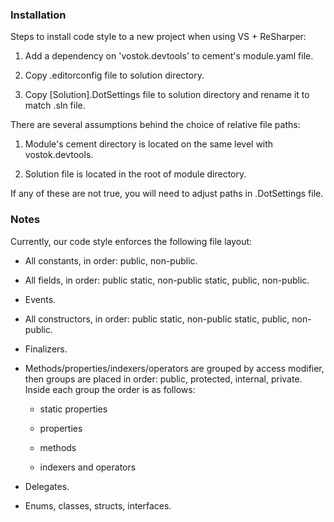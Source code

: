 ### Installation

Steps to install code style to a new project when using VS + ReSharper:

1. Add a dependency on 'vostok.devtools' to cement's module.yaml file.

2. Copy .editorconfig file to solution directory.

3. Copy [Solution].DotSettings file to solution directory and rename it to match .sln file.


There are several assumptions behind the choice of relative file paths:

1. Module's cement directory is located on the same level with vostok.devtools.

2. Solution file is located in the root of module directory.

If any of these are not true, you will need to adjust paths in .DotSettings file.

### Notes

Currently, our code style enforces the following file layout:

* All constants, in order: public, non-public.

* All fields, in order: public static, non-public static, public, non-public.

* Events.

* All constructors, in order: public static, non-public static, public, non-public.

* Finalizers.

* Methods/properties/indexers/operators are grouped by access modifier, then groups are placed in order: public, protected, internal, private. Inside each group the order is as follows:

    - static properties

    - properties

    - methods

    - indexers and operators

* Delegates.

* Enums, classes, structs, interfaces.
